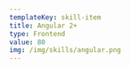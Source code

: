 ```yaml
---
templateKey: skill-item
title: Angular 2+
type: Frontend
value: 80
img: /img/skills/angular.png
---
```

